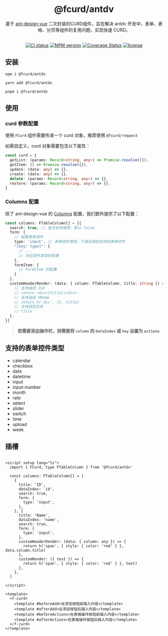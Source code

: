 <div align="center">

[//]: # (  <img alt="Owner avatar" src="https://vue-styled-components.com/logo.png" width="220px" />)
  <h1>@fcurd/antdv</h1>
  基于 <a href="https://github.com/vueComponent/ant-design-vue" target="_blank">ant-design-vue</a> 二次封装的CURD组件，旨在解决 antdv 开发中，表单、表格、分页等组件的复用问题，实现快速 CURD。

  <br>
  <br>

[![CI status][github-action-image]][github-action-url]
[![NPM version][npm-version]][npm-url]
[![Coverage Status][coverage]][codecov-url]
[![license][license]][license-url]

[github-action-image]: https://github.com/fcurd/antdv/workflows/Code%20Check/badge.svg
[github-action-url]: https://github.com/fcurd/antdv/actions/workflows/code-check.yml
[npm-version]: https://img.shields.io/npm/v/%40fcurd%2Fantdv
[npm-bundle-size]: https://img.shields.io/bundlephobia/minzip/%40fcurd%2Fantdv
[npm-url]: http://npmjs.org/package/@fcurd/antdv
[coverage]: https://coveralls.io/repos/github/fcurd/antdv/badge.svg?branch=main
[codecov-url]: https://coveralls.io/github/fcurd/antdv?branch=main
[license]: https://img.shields.io/github/license/fcurd/antdv
[license-url]: https://github.com/fcurd/antdv?tab=Apache-2.0-1-ov-file#readme
</div>

## 安装

```shell
npm i @fcurd/antdv
```

```shell
yarn add @fcurd/antdv
```

```shell
pnpm i @fcurd/antdv
```

## 使用

### curd 参数配置

使用 `FCurd` 组件需要传递一个 curd 对象，推荐使用 `@fcurd/request`

如需自定义，curd 对象需要包含以下属性：

```ts
const curd = {
  getList: (params: Record<string, any>) => Promise.resolve([]),
  getItem: () => Promise.resolve({}),
  update: (data: any) => {},
  create: (data: any) => {},
  delete: (params: Record<string, any>) => {},
  restore: (params: Record<string, any>) => {},
}
```

### Columns 配置

除了 ant-design-vue 的 [Columns](https://www.antdv.com/components/table-cn#column) 配置，我们额外提供了以下配置：

```ts
const columns: FTableColumn[] = [{
  search: true, // 是否支持搜索，默认 false
  form: {
    // 配置表单组件
    type: 'input', // 表单控件类型，下面会提到支持的表单控件
    "[key: type]": {
      // ...
      // 对应控件类型的配置
    },
    formItem: {
      // FormItem 的配置
    }
  },
  customHeaderRender: (data: { column: FTableColumn, title: string }) => {
    // 支持返回 JSX
    // return <div>{title}</div>
    // 支持返回 VNode
    // return h('div', {}, title)
    // 支持返回文本
    // title
  },
}]
```

> **若需要添加操作栏，则需要将 `column` 的 `dataIndex` 或 `key` 设置为 `actions`**

## 支持的表单控件类型

- calendar
- checkbox
- date
- datetime
- input
- input-number
- month
- rate
- select
- slider
- switch
- time
- upload
- week

## 插槽

```vue

<script setup lang="ts">
  import { FCurd, type FTableColumn } from '@fcurd/antdv'

  const columns: FTableColumn[] = [
    {
      title: 'ID',
      dataIndex: 'id',
      search: true,
      form: {
        type: 'input',
      },
    }, {
      title: 'Name',
      dataIndex: 'name',
      search: true,
      form: {
        type: 'input',
      },
      customHeaderRender: (data: { column: any }) => {
        return h('span', { style: { color: 'red' } }, data.column.title)
      },
      customRender: ({ text }) => {
        return h('span', { style: { color: 'red' } }, text)
      },
    },
  ]

</script>

<template>
  <f-curd>
    <template #beforeAdd>在添加按钮前插入内容</template>
    <template #afterAdd>在添加按钮后插入内容</template>
    <template #beforeActions>在表格操作按钮前插入内容</template>
    <template #afterActions>在表格操作按钮后插入内容</template>
  </f-curd>
</template>
```
